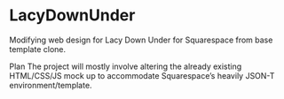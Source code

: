 # LacyDownUnder
Modifying web design for Lacy Down Under for Squarespace from base template clone.

Plan
The project will mostly involve altering the already existing HTML/CSS/JS mock up to accommodate Squarespace’s heavily JSON-T environment/template.  


